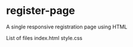 # register-page
A single responsive registration page using HTML

List of files 
index.html 
style.css
